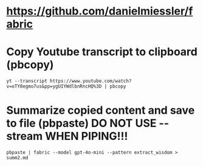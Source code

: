 # https://github.com/danielmiessler/fabric

# Copy Youtube transcript to clipboard (pbcopy)
```
yt --transcript https://www.youtube.com/watch?v=oTY8egmo7us&pp=ygUIYWdlbnRncHQ%3D | pbcopy
```
# Summarize copied content and save to file (pbpaste) DO NOT USE --stream WHEN PIPING!!!
```
pbpaste | fabric --model gpt-4o-mini --pattern extract_wisdom > summ2.md
```

